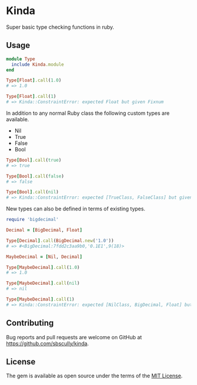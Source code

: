 # Kinda

Super basic type checking functions in ruby.

## Usage

```ruby
module Type
  include Kinda.module
end

Type[Float].call(1.0)
# => 1.0

Type[Float].call(1)
# => Kinda::ConstraintError: expected Float but given Fixnum
```

In addition to any normal Ruby class the following custom types are available.

* Nil
* True
* False
* Bool

```ruby
Type[Bool].call(true)
# => true

Type[Bool].call(false)
# => false

Type[Bool].call(nil)
# => Kinda::ConstraintError: expected [TrueClass, FalseClass] but given NilClass
```

New types can also be defined in terms of existing types.

```ruby
require 'bigdecimal'

Decimal = [BigDecimal, Float]

Type[Decimal].call(BigDecimal.new('1.0'))
# => #<BigDecimal:7fdd2c3aa9b0,'0.1E1',9(18)>

MaybeDecimal = [Nil, Decimal]

Type[MaybeDecimal].call(1.0)
# => 1.0

Type[MaybeDecimal].call(nil)
# => nil

Type[MaybeDecimal].call(1)
# => Kinda::ConstraintError: expected [NilClass, BigDecimal, Float] but given Fixnum
```

## Contributing

Bug reports and pull requests are welcome on GitHub at https://github.com/sbscully/kinda.


## License

The gem is available as open source under the terms of the [MIT License](http://opensource.org/licenses/MIT).

